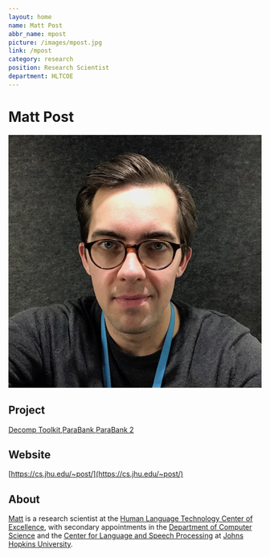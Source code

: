 ```yaml
---
layout: home
name: Matt Post
abbr_name: mpost
picture: /images/mpost.jpg
link: /mpost
category: research
position: Research Scientist
department: HLTCOE
---
```


# Matt Post

![Image](/images/mpost.jpg)

## Project

[Decomp Toolkit](http://decomp.io/projects/decomp-toolkit/),[ParaBank](http://decomp.io/projects/parabank/),[ParaBank 2](http://decomp.io/projects/parabank2/)

## Website

[https://cs.jhu.edu/~post/](https://cs.jhu.edu/~post/)

## About

[Matt](http://www.cs.jhu.edu/~post/) is a research scientist at the [Human Language Technology Center of Excellence](http://hltcoe.jhu.edu/), with secondary appointments in the [Department of Computer Science](https://www.cs.jhu.edu/) and the [Center for Language and Speech Processing](http://clsp.jhu.edu/) at [Johns Hopkins University](https://www.jhu.edu/).
